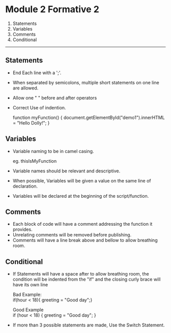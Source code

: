 # Module 2 Formative 2

1. Statements
2. Variables
3. Comments
4. Conditional

***

## Statements

- End Each line with a ';'.
- When separated by semicolons, multiple short statements on one line are allowed.
- Allow one " " before and after operators
- Correct Use of indention.

  function myFunction() {
    document.getElementById("demo1").innerHTML = "Hello Dolly!";
  }

## Variables

- Variable naming to be in camel casing.

    eg.  thisIsMyFunction

- Variable names should be relevant and descriptive.
- When possible, Variables will be given a value on the same line of declaration.
- Variables will be declared at the beginning of the script/function.

## Comments

- Each block of code will have a comment addressing the function it provides.
- Unrelating comments will be removed before publishing.
- Comments will have a line break above and bellow to allow breathing room.

## Conditional

- If Statements will have a space after to allow breathing room, the condition will be indented from the "if" and the closing curly brace will have its own line

  Bad Example:   
                  if(hour < 18){
                  greeting = "Good day";}
               
  Good Example    
                  if (hour < 18) {
                    greeting = "Good day";
                  }
               
                  
- If more than 3 possible statements are made, Use the Switch Statement.
